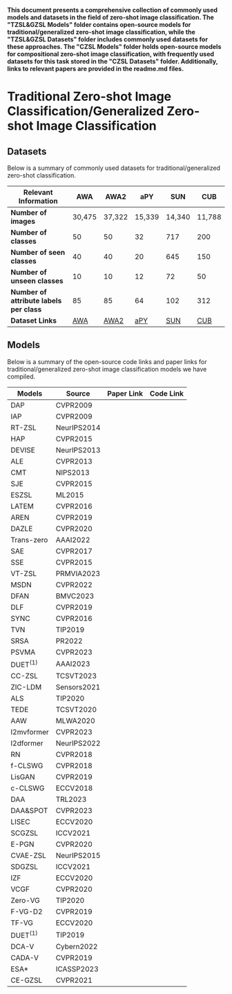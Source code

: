 **This document presents a comprehensive collection of commonly used models and datasets in the field of zero-shot image classification. The "TZSL&GZSL Models" folder contains open-source models for traditional/generalized zero-shot image classification, while the "TZSL&GZSL Datasets" folder includes commonly used datasets for these approaches. The "CZSL Models" folder holds open-source models for compositional zero-shot image classification, with frequently used datasets for this task stored in the "CZSL Datasets" folder. Additionally, links to relevant papers are provided in the readme.md files.**

# Traditional Zero-shot Image Classification/Generalized Zero-shot Image Classification


## Datasets
Below is a summary of commonly used datasets for traditional/generalized zero-shot classification.


| **Relevant Information**                             | **AWA** | **AWA2** | **aPY** | **SUN** | **CUB** |
|-------------------------------------------|---------|----------|---------|---------|---------|
| **Number of images**                      | 30,475  | 37,322   | 15,339  | 14,340  | 11,788  |
| **Number of classes**                     | 50      | 50       | 32      | 717     | 200     |
| **Number of seen classes**                | 40      | 40       | 20      | 645     | 150     |
| **Number of unseen classes**              | 10      | 10       | 12      | 72      | 50      |
| **Number of attribute labels per class**  | 85      | 85       | 64      | 102     | 312     |
| **Dataset Links**                         | [AWA](https://cvml.ist.ac.at/AwA/) | [AWA2](https://cvml.ist.ac.at/AwA/) | [aPY](https://vision.cs.uiuc.edu/attributes/) | [SUN](http://cs.brown.edu/~gmpatter/sunattributes.html) | [CUB](https://www.vision.caltech.edu/datasets/cub_200_2011/) |


## Models
Below is a summary of the open-source code links and paper links for traditional/generalized zero-shot image classification models we have compiled.

| **Models**                   | **Source**      | **Paper Link** | **Code Link** |
|------------------------------|-----------------|--------------------|--------------------|
| DAP               | CVPR2009        |                    |                    |
| IAP                | CVPR2009        |                    |                    |
| RT-ZSL           | NeurIPS2014     |                    |                    |
| HAP             | CVPR2015        |                    |                    |
| DEVISE            | NeurIPS2013     |                    |                    |
| ALE                | CVPR2013        |                    |                    |
| CMT             | NIPS2013        |                    |                    |
| SJE               | CVPR2015        |                    |                    |
| ESZSL              | ML2015          |                    |                    |
| LATEM              | CVPR2016        |                    |                    |
| AREN             | CVPR2019        |                    |                    |
| DAZLE              | CVPR2020        |                    |                    |
| Trans-zero        | AAAI2022        |                    |                    |
| SAE               | CVPR2017        |                    |                    |
| SSE              | CVPR2015        |                    |                    |
| VT-ZSL             | PRMVIA2023      |                    |                    |
| MSDN            | CVPR2022        |                    |                    |
| DFAN            | BMVC2023        |                    |                    |
| DLF              | CVPR2019        |                    |                    |
| SYNC               | CVPR2016        |                    |                    |
| TVN             | TIP2019         |                    |                    |
| SRSA              | PR2022          |                    |                    |
| PSVMA            | CVPR2023        |                    |                    |
|DUET<sup>(1)</sup>  | AAAI2023 |                    |                    |
| CC-ZSL            | TCSVT2023       |                    |                    |
| ZIC-LDM          | Sensors2021     |                    |                    |
| ALS            | TIP2020         |                    |                    |
| TEDE             | TCSVT2020       |                    |                    |
| AAW            | MLWA2020        |                    |                    |
| I2mvformer      | CVPR2023        |                    |                    |
| I2dformer      | NeurIPS2022     |                    |                    |
| RN               | CVPR2018        |                    |                    |
| f-CLSWG            | CVPR2018        |                    |                    |
| LisGAN           | CVPR2019        |                    |                    |
| c-CLSWG           | ECCV2018        |                    |                    |
| DAA            | TRL2023         |                    |                    |
| DAA&SPOT         | CVPR2023        |                    |                    |
| LISEC            | ECCV2020        |                    |                    |
| SCGZSL            | ICCV2021        |                    |                    |
| E-PGN             | CVPR2020        |                    |                    |
| CVAE-ZSL          | NeurIPS2015     |                    |                    |
| SDGZSL          | ICCV2021        |                    |                    |
| IZF             | ECCV2020        |                    |                    |
| VCGF         | CVPR2020        |                    |                    |
| Zero-VG           | TIP2020         |                    |                    |
| F-VG-D2        | CVPR2019        |                    |                    |
| TF-VG           | ECCV2020        |                    |                    |
|DUET<sup>(1)</sup> | TIP2019  |                    |                    |
| DCA-V             | Cybern2022      |                    |                    |
| CADA-V            | CVPR2019        |                    |                    |
| ESA*              | ICASSP2023      |                    |                    |
| CE-GZSL           | CVPR2021        |                    |                    |













